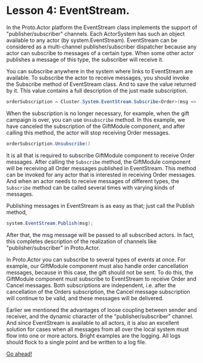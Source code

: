 # Lesson 4: EventStream.

In the Proto.Actor platform the EventStream class implements the support of "publisher/subscriber" channels. Each ActorSystem has such an object available to any actor (by system.EventStream). EventStream can be considered as a multi-channel publisher/subscriber dispatcher because any actor can subscribe to messages of a certain type. When some other actor publishes a message of this type, the subscriber will receive it.

You can subscribe anywhere in the system where links to EventStream are available. To subscribe the actor to receive messages, you should invoke the Subscribe method of EventStream class. And to save the value returned by it. This value contains a full description of the just made subscription.

```csharp
orderSubscription = Cluster.System.EventStream.Subscribe<Order>(msg => Console.WriteLine("message received"))
```

When the subscription is no longer necessary, for example, when the gift campaign is over, you can use `Unsubscribe` method. In this example, we have canceled the subscription of the GiftModule component, and after calling this method, the actor will stop receiving Order messages.

```csharp
orderSubscription.Unsubscribe()
```

It is all that is required to subscribe GiftModule component to receive Order messages. After calling the `Subscribe` method, the GiftModule component will be receiving all Order messages published in EventStream. This method can be invoked for any actor that is interested in receiving Order messages. And when an actor needs to receive messages of different types, the `Subscribe` method can be called several times with varying kinds of messages.

Publishing messages in EventStream is as easy as that; just call the Publish method, 

```csharp
system.EventStream.Publish(msg);
```

After that, the msg message will be passed to all subscribed actors. In fact, this completes description of the realization of channels like "publisher/subscriber" in Proto.Actor.

In Proto.Actor you can subscribe to several types of events at once. For example, our GiftModule component must also handle order cancellation messages, because in this case, the gift should not be sent. To do this, the GiftModule component must subscribe to EventStream to receive Order and Cancel messages. Both subscriptions are independent, i.e. after the cancellation of the Orders subscription, the Cancel message subscription will continue to be valid, and these messages will be delivered.

Earlier we mentioned the advantages of loose coupling between sender and receiver, and the dynamic character of the "publisher/subscriber" channel. And since EventStream is available to all actors, it is also an excellent solution for cases when all messages from all over the local system must flow into one or more actors. Bright examples are the logging. All logs should flock to a single point and be written to a log file.

[Go ahead!](../lesson-5)